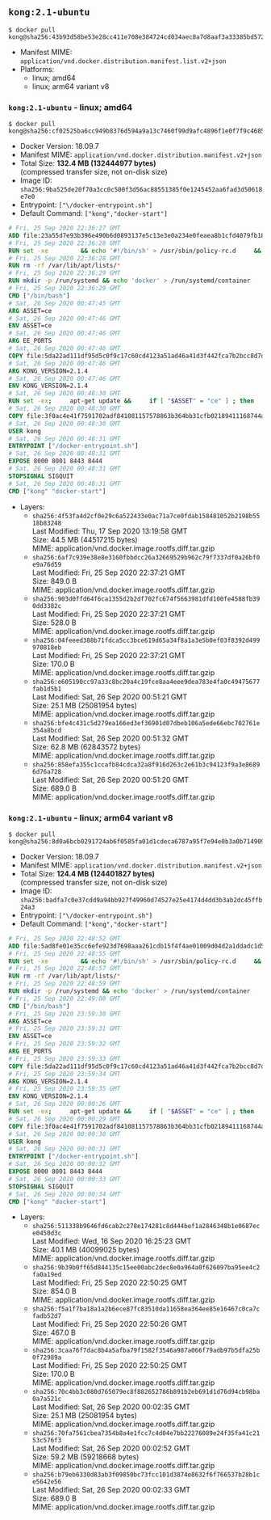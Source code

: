 ## `kong:2.1-ubuntu`

```console
$ docker pull kong@sha256:43b93d58be53e28cc411e708e384724cd034aec8a7d8aaf3a33385bd572b420d
```

-	Manifest MIME: `application/vnd.docker.distribution.manifest.list.v2+json`
-	Platforms:
	-	linux; amd64
	-	linux; arm64 variant v8

### `kong:2.1-ubuntu` - linux; amd64

```console
$ docker pull kong@sha256:cf02525ba6cc949b8376d594a9a13c7460f99d9afc4896f1e0f7f9c4685c59b1
```

-	Docker Version: 18.09.7
-	Manifest MIME: `application/vnd.docker.distribution.manifest.v2+json`
-	Total Size: **132.4 MB (132444977 bytes)**  
	(compressed transfer size, not on-disk size)
-	Image ID: `sha256:9ba525de20f70a3cc0c500f3d56ac88551385f0e1245452aa6fad3d50618e7e0`
-	Entrypoint: `["\/docker-entrypoint.sh"]`
-	Default Command: `["kong","docker-start"]`

```dockerfile
# Fri, 25 Sep 2020 22:36:27 GMT
ADD file:23a55d7e93b396e490b6d0893137e5c13e3e0a234e0feaea8b1cfd4079fb1882 in / 
# Fri, 25 Sep 2020 22:36:28 GMT
RUN set -xe 		&& echo '#!/bin/sh' > /usr/sbin/policy-rc.d 	&& echo 'exit 101' >> /usr/sbin/policy-rc.d 	&& chmod +x /usr/sbin/policy-rc.d 		&& dpkg-divert --local --rename --add /sbin/initctl 	&& cp -a /usr/sbin/policy-rc.d /sbin/initctl 	&& sed -i 's/^exit.*/exit 0/' /sbin/initctl 		&& echo 'force-unsafe-io' > /etc/dpkg/dpkg.cfg.d/docker-apt-speedup 		&& echo 'DPkg::Post-Invoke { "rm -f /var/cache/apt/archives/*.deb /var/cache/apt/archives/partial/*.deb /var/cache/apt/*.bin || true"; };' > /etc/apt/apt.conf.d/docker-clean 	&& echo 'APT::Update::Post-Invoke { "rm -f /var/cache/apt/archives/*.deb /var/cache/apt/archives/partial/*.deb /var/cache/apt/*.bin || true"; };' >> /etc/apt/apt.conf.d/docker-clean 	&& echo 'Dir::Cache::pkgcache ""; Dir::Cache::srcpkgcache "";' >> /etc/apt/apt.conf.d/docker-clean 		&& echo 'Acquire::Languages "none";' > /etc/apt/apt.conf.d/docker-no-languages 		&& echo 'Acquire::GzipIndexes "true"; Acquire::CompressionTypes::Order:: "gz";' > /etc/apt/apt.conf.d/docker-gzip-indexes 		&& echo 'Apt::AutoRemove::SuggestsImportant "false";' > /etc/apt/apt.conf.d/docker-autoremove-suggests
# Fri, 25 Sep 2020 22:36:28 GMT
RUN rm -rf /var/lib/apt/lists/*
# Fri, 25 Sep 2020 22:36:29 GMT
RUN mkdir -p /run/systemd && echo 'docker' > /run/systemd/container
# Fri, 25 Sep 2020 22:36:29 GMT
CMD ["/bin/bash"]
# Sat, 26 Sep 2020 00:47:45 GMT
ARG ASSET=ce
# Sat, 26 Sep 2020 00:47:46 GMT
ENV ASSET=ce
# Sat, 26 Sep 2020 00:47:46 GMT
ARG EE_PORTS
# Sat, 26 Sep 2020 00:47:46 GMT
COPY file:5da22ad111df95d5c0f9c17c60cd4123a51ad46a41d3f442fca7b2bcc8d7d11b in /tmp/kong.deb 
# Sat, 26 Sep 2020 00:47:46 GMT
ARG KONG_VERSION=2.1.4
# Sat, 26 Sep 2020 00:47:46 GMT
ENV KONG_VERSION=2.1.4
# Sat, 26 Sep 2020 00:48:30 GMT
RUN set -ex;     apt-get update &&     if [ "$ASSET" = "ce" ] ; then         apt-get install -y curl &&         curl -fL "https://bintray.com/kong/kong-deb/download_file?file_path=kong-$KONG_VERSION.xenial.$(dpkg --print-architecture).deb" -o /tmp/kong.deb         && apt-get purge -y curl;     fi;     apt-get install -y --no-install-recommends unzip git 	&& apt update 	&& apt install --yes /tmp/kong.deb 	&& rm -rf /var/lib/apt/lists/* 	&& rm -rf /tmp/kong.deb 	&& useradd -ms /bin/bash kong     && mkdir -p "/usr/local/kong" 	&& chown -R kong:0 /usr/local/kong 	&& chown kong:0 /usr/local/bin/kong 	&& chmod -R g=u /usr/local/kong     && if [ "$ASSET" = "ce" ] ; then         kong version ;     fi;
# Sat, 26 Sep 2020 00:48:30 GMT
COPY file:3f0ac4e41f7591702adf841081157578863b364bb31cfb02189411168744a26e in /docker-entrypoint.sh 
# Sat, 26 Sep 2020 00:48:30 GMT
USER kong
# Sat, 26 Sep 2020 00:48:31 GMT
ENTRYPOINT ["/docker-entrypoint.sh"]
# Sat, 26 Sep 2020 00:48:31 GMT
EXPOSE 8000 8001 8443 8444
# Sat, 26 Sep 2020 00:48:31 GMT
STOPSIGNAL SIGQUIT
# Sat, 26 Sep 2020 00:48:31 GMT
CMD ["kong" "docker-start"]
```

-	Layers:
	-	`sha256:4f53fa4d2cf0e29c6a522433e0ac71a7ce0fdab158481052b2198b5518b83248`  
		Last Modified: Thu, 17 Sep 2020 13:19:58 GMT  
		Size: 44.5 MB (44517215 bytes)  
		MIME: application/vnd.docker.image.rootfs.diff.tar.gzip
	-	`sha256:6af7c939e38e8e3160fbbdcc26a32669529b962c79f7337df0a26bf0e9a76d59`  
		Last Modified: Fri, 25 Sep 2020 22:37:21 GMT  
		Size: 849.0 B  
		MIME: application/vnd.docker.image.rootfs.diff.tar.gzip
	-	`sha256:903d0ffd64f6ca1355d2b2df702fc674f5663981dfd100fe4588fb390dd3382c`  
		Last Modified: Fri, 25 Sep 2020 22:37:21 GMT  
		Size: 528.0 B  
		MIME: application/vnd.docker.image.rootfs.diff.tar.gzip
	-	`sha256:04feeed388b71fdca5cc3bce619d65a34f8a1a3e5b0ef03f8392d499970818eb`  
		Last Modified: Fri, 25 Sep 2020 22:37:21 GMT  
		Size: 170.0 B  
		MIME: application/vnd.docker.image.rootfs.diff.tar.gzip
	-	`sha256:e605190cc97a33c8bc20a4c19fce8aa4eee9dea783e4fa0c49475677fab1d5b1`  
		Last Modified: Sat, 26 Sep 2020 00:51:21 GMT  
		Size: 25.1 MB (25081954 bytes)  
		MIME: application/vnd.docker.image.rootfs.diff.tar.gzip
	-	`sha256:bfe4c431c5d279ea166ed3ef36901d07dbeb106a5ede66ebc702761e354a8bcd`  
		Last Modified: Sat, 26 Sep 2020 00:51:32 GMT  
		Size: 62.8 MB (62843572 bytes)  
		MIME: application/vnd.docker.image.rootfs.diff.tar.gzip
	-	`sha256:858efa355c1ccafb84cdca32a8f916d263c2e61b3c94123f9a3e86896d76a728`  
		Last Modified: Sat, 26 Sep 2020 00:51:20 GMT  
		Size: 689.0 B  
		MIME: application/vnd.docker.image.rootfs.diff.tar.gzip

### `kong:2.1-ubuntu` - linux; arm64 variant v8

```console
$ docker pull kong@sha256:8d0a6bcb0291724ab6f0585fa01d1cdeca6787a95f7e94e0b3a0b7149099e473
```

-	Docker Version: 18.09.7
-	Manifest MIME: `application/vnd.docker.distribution.manifest.v2+json`
-	Total Size: **124.4 MB (124401827 bytes)**  
	(compressed transfer size, not on-disk size)
-	Image ID: `sha256:badfa7c0e37cdd9a94bb927f49960d74527e25e4174d4dd3b3ab2dc45ffb24a3`
-	Entrypoint: `["\/docker-entrypoint.sh"]`
-	Default Command: `["kong","docker-start"]`

```dockerfile
# Fri, 25 Sep 2020 22:48:52 GMT
ADD file:5ad8fe01e35cc6efe923d7698aaa261cdb15f4f4ae01009d04d2a1ddadc1d5b2 in / 
# Fri, 25 Sep 2020 22:48:55 GMT
RUN set -xe 		&& echo '#!/bin/sh' > /usr/sbin/policy-rc.d 	&& echo 'exit 101' >> /usr/sbin/policy-rc.d 	&& chmod +x /usr/sbin/policy-rc.d 		&& dpkg-divert --local --rename --add /sbin/initctl 	&& cp -a /usr/sbin/policy-rc.d /sbin/initctl 	&& sed -i 's/^exit.*/exit 0/' /sbin/initctl 		&& echo 'force-unsafe-io' > /etc/dpkg/dpkg.cfg.d/docker-apt-speedup 		&& echo 'DPkg::Post-Invoke { "rm -f /var/cache/apt/archives/*.deb /var/cache/apt/archives/partial/*.deb /var/cache/apt/*.bin || true"; };' > /etc/apt/apt.conf.d/docker-clean 	&& echo 'APT::Update::Post-Invoke { "rm -f /var/cache/apt/archives/*.deb /var/cache/apt/archives/partial/*.deb /var/cache/apt/*.bin || true"; };' >> /etc/apt/apt.conf.d/docker-clean 	&& echo 'Dir::Cache::pkgcache ""; Dir::Cache::srcpkgcache "";' >> /etc/apt/apt.conf.d/docker-clean 		&& echo 'Acquire::Languages "none";' > /etc/apt/apt.conf.d/docker-no-languages 		&& echo 'Acquire::GzipIndexes "true"; Acquire::CompressionTypes::Order:: "gz";' > /etc/apt/apt.conf.d/docker-gzip-indexes 		&& echo 'Apt::AutoRemove::SuggestsImportant "false";' > /etc/apt/apt.conf.d/docker-autoremove-suggests
# Fri, 25 Sep 2020 22:48:57 GMT
RUN rm -rf /var/lib/apt/lists/*
# Fri, 25 Sep 2020 22:48:59 GMT
RUN mkdir -p /run/systemd && echo 'docker' > /run/systemd/container
# Fri, 25 Sep 2020 22:49:00 GMT
CMD ["/bin/bash"]
# Fri, 25 Sep 2020 23:59:30 GMT
ARG ASSET=ce
# Fri, 25 Sep 2020 23:59:31 GMT
ENV ASSET=ce
# Fri, 25 Sep 2020 23:59:32 GMT
ARG EE_PORTS
# Fri, 25 Sep 2020 23:59:33 GMT
COPY file:5da22ad111df95d5c0f9c17c60cd4123a51ad46a41d3f442fca7b2bcc8d7d11b in /tmp/kong.deb 
# Fri, 25 Sep 2020 23:59:34 GMT
ARG KONG_VERSION=2.1.4
# Fri, 25 Sep 2020 23:59:35 GMT
ENV KONG_VERSION=2.1.4
# Sat, 26 Sep 2020 00:00:26 GMT
RUN set -ex;     apt-get update &&     if [ "$ASSET" = "ce" ] ; then         apt-get install -y curl &&         curl -fL "https://bintray.com/kong/kong-deb/download_file?file_path=kong-$KONG_VERSION.xenial.$(dpkg --print-architecture).deb" -o /tmp/kong.deb         && apt-get purge -y curl;     fi;     apt-get install -y --no-install-recommends unzip git 	&& apt update 	&& apt install --yes /tmp/kong.deb 	&& rm -rf /var/lib/apt/lists/* 	&& rm -rf /tmp/kong.deb 	&& useradd -ms /bin/bash kong     && mkdir -p "/usr/local/kong" 	&& chown -R kong:0 /usr/local/kong 	&& chown kong:0 /usr/local/bin/kong 	&& chmod -R g=u /usr/local/kong     && if [ "$ASSET" = "ce" ] ; then         kong version ;     fi;
# Sat, 26 Sep 2020 00:00:29 GMT
COPY file:3f0ac4e41f7591702adf841081157578863b364bb31cfb02189411168744a26e in /docker-entrypoint.sh 
# Sat, 26 Sep 2020 00:00:30 GMT
USER kong
# Sat, 26 Sep 2020 00:00:31 GMT
ENTRYPOINT ["/docker-entrypoint.sh"]
# Sat, 26 Sep 2020 00:00:32 GMT
EXPOSE 8000 8001 8443 8444
# Sat, 26 Sep 2020 00:00:33 GMT
STOPSIGNAL SIGQUIT
# Sat, 26 Sep 2020 00:00:34 GMT
CMD ["kong" "docker-start"]
```

-	Layers:
	-	`sha256:511338b9646fd6cab2c278e174281c8d444bef1a2846348b1e0687ece0450d3c`  
		Last Modified: Wed, 16 Sep 2020 16:25:23 GMT  
		Size: 40.1 MB (40099025 bytes)  
		MIME: application/vnd.docker.image.rootfs.diff.tar.gzip
	-	`sha256:9b39b0ff65d844135c15ee00abc2dec8e0a964a0f626097ba95ee4c2fa0a19ed`  
		Last Modified: Fri, 25 Sep 2020 22:50:25 GMT  
		Size: 854.0 B  
		MIME: application/vnd.docker.image.rootfs.diff.tar.gzip
	-	`sha256:f5a1f7ba18a1a2b6ece87fc83510da11658ea364ee85e16467c0ca7cfadb52d7`  
		Last Modified: Fri, 25 Sep 2020 22:50:26 GMT  
		Size: 467.0 B  
		MIME: application/vnd.docker.image.rootfs.diff.tar.gzip
	-	`sha256:3caa76f7dac8b4a5afba79f1582f3546a987a066f79adb97b5dfa25b0f72989a`  
		Last Modified: Fri, 25 Sep 2020 22:50:25 GMT  
		Size: 170.0 B  
		MIME: application/vnd.docker.image.rootfs.diff.tar.gzip
	-	`sha256:70c4bb3c080d765079ec8f882652786b891b2eb691d1d76d94cb98ba0a7a521c`  
		Last Modified: Sat, 26 Sep 2020 00:02:35 GMT  
		Size: 25.1 MB (25081954 bytes)  
		MIME: application/vnd.docker.image.rootfs.diff.tar.gzip
	-	`sha256:70fa7561cbea7354b8a4e1fcc7c4d04e7bb22276089e24f35fa41c2153c576f3`  
		Last Modified: Sat, 26 Sep 2020 00:02:52 GMT  
		Size: 59.2 MB (59218668 bytes)  
		MIME: application/vnd.docker.image.rootfs.diff.tar.gzip
	-	`sha256:b79eb6330d83ab3f09850bc73fcc101d3874e8632f6f766537b28b1ce5642e56`  
		Last Modified: Sat, 26 Sep 2020 00:02:33 GMT  
		Size: 689.0 B  
		MIME: application/vnd.docker.image.rootfs.diff.tar.gzip
